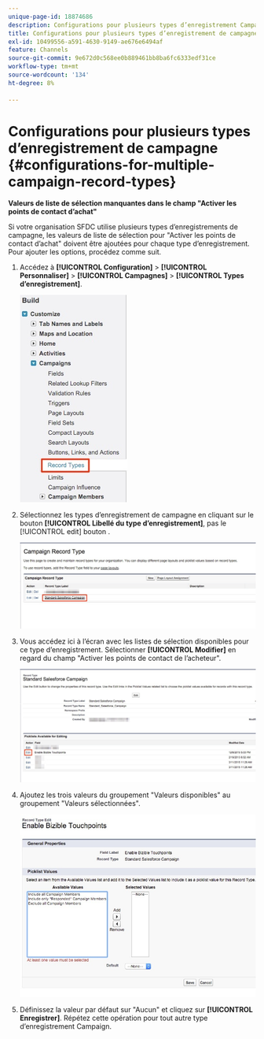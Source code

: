 ```yaml
---
unique-page-id: 18874686
description: Configurations pour plusieurs types d’enregistrement Campaign - [!DNL Marketo Measure]
title: Configurations pour plusieurs types d’enregistrement de campagne
exl-id: 10499556-a591-4630-9149-ae676e6494af
feature: Channels
source-git-commit: 9e672d0c568ee0b889461bb8ba6fc6333edf31ce
workflow-type: tm+mt
source-wordcount: '134'
ht-degree: 8%

---
```


# Configurations pour plusieurs types d’enregistrement de campagne {#configurations-for-multiple-campaign-record-types}

**Valeurs de liste de sélection manquantes dans le champ &quot;Activer les points de contact d’achat&quot;**

Si votre organisation SFDC utilise plusieurs types d’enregistrements de campagne, les valeurs de liste de sélection pour &quot;Activer les points de contact d’achat&quot; doivent être ajoutées pour chaque type d’enregistrement. Pour ajouter les options, procédez comme suit.

1. Accédez à **[!UICONTROL Configuration]** > **[!UICONTROL Personnaliser]** > **[!UICONTROL Campagnes]** > **[!UICONTROL Types d’enregistrement]**.

   ![](assets/1.jpg)

1. Sélectionnez les types d’enregistrement de campagne en cliquant sur le bouton **[!UICONTROL Libellé du type d’enregistrement]**, pas le [!UICONTROL edit] bouton .

   ![](assets/2.jpg)

1. Vous accédez ici à l’écran avec les listes de sélection disponibles pour ce type d’enregistrement. Sélectionner **[!UICONTROL Modifier]** en regard du champ &quot;Activer les points de contact de l’acheteur&quot;.

   ![](assets/3.jpg)

1. Ajoutez les trois valeurs du groupement &quot;Valeurs disponibles&quot; au groupement &quot;Valeurs sélectionnées&quot;.

   ![](assets/4.jpg)

1. Définissez la valeur par défaut sur &quot;Aucun&quot; et cliquez sur **[!UICONTROL Enregistrer]**. Répétez cette opération pour tout autre type d’enregistrement Campaign.
